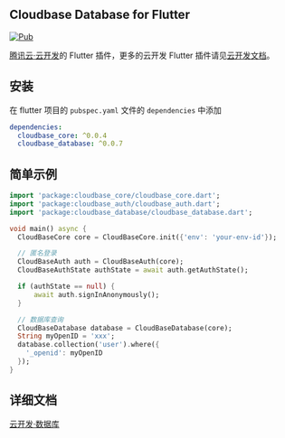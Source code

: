 ## Cloudbase Database for Flutter

[![Pub](https://img.shields.io/pub/v/cloudbase_database)]()

[腾讯云·云开发](https://www.cloudbase.net/)的 Flutter 插件，更多的云开发 Flutter 插件请见[云开发文档](https://docs.cloudbase.net/api-reference/flutter/install.html)。

## 安装

在 flutter 项目的 `pubspec.yaml` 文件的 `dependencies` 中添加

```yaml
dependencies:
  cloudbase_core: ^0.0.4
  cloudbase_database: ^0.0.7
```

## 简单示例

```dart
import 'package:cloudbase_core/cloudbase_core.dart';
import 'package:cloudbase_auth/cloudbase_auth.dart';
import 'package:cloudbase_database/cloudbase_database.dart';

void main() async {
  CloudBaseCore core = CloudBaseCore.init({'env': 'your-env-id'});

  // 匿名登录
  CloudBaseAuth auth = CloudBaseAuth(core);
  CloudBaseAuthState authState = await auth.getAuthState();

  if (authState == null) {
      await auth.signInAnonymously();
  }

  // 数据库查询
  CloudBaseDatabase database = CloudBaseDatabase(core);
  String myOpenID = 'xxx';
  database.collection('user').where({
    '_openid': myOpenID
  });
}
```

## 详细文档

[云开发·数据库](https://docs.cloudbase.net/api-reference/flutter/database.html)